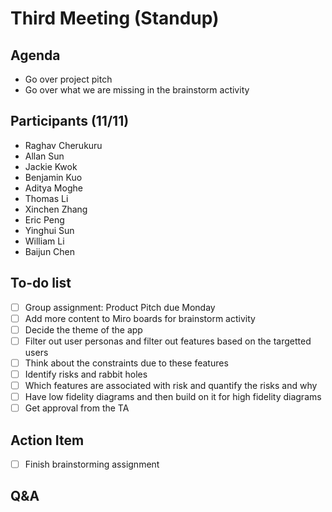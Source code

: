 # Third Meeting (Standup)

## Agenda
- Go over project pitch
- Go over what we are missing in the brainstorm activity

## Participants (11/11)
* Raghav Cherukuru
* Allan Sun
* Jackie Kwok
* Benjamin Kuo
* Aditya Moghe
* Thomas Li
* Xinchen Zhang
* Eric Peng
* Yinghui Sun
* William Li
* Baijun Chen


## To-do list
- [ ] Group assignment: Product Pitch due Monday
- [ ] Add more content to Miro boards for brainstorm activity
- [ ] Decide the theme of the app
- [ ] Filter out user personas and filter out features based on the targetted users
- [ ] Think about the constraints due to these features
- [ ] Identify risks and rabbit holes
- [ ] Which features are associated with risk and quantify the risks and why
- [ ] Have low fidelity diagrams and then build on it for high fidelity diagrams
- [ ] Get approval from the TA

## Action Item
- [ ] Finish brainstorming assignment

## Q&A